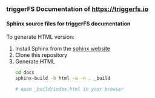 ### triggerFS Documentation of https://triggerfs.io

#### Sphinx source files for triggerFS documentation

To generate HTML version:

1. Install Sphinx from the [sphinx website](http://sphinx-doc.org/latest/install.html)
2. Clone this repository
4. Generate HTML
    ```bash
    cd docs
    sphinx-build -b html -a -n . _build

    # open _build/index.html in your browser
    ```
